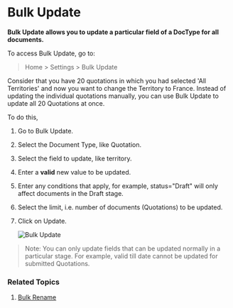 <!-- add-breadcrumbs -->
# Bulk Update

**Bulk Update allows you to update a particular field of a DocType for all documents.**

To access Bulk Update, go to:
> Home > Settings > Bulk Update

Consider that you have 20 quotations in which you had selected 'All Territories' and now you want to change the Territory to France. Instead of updating the individual quotations manually, you can use Bulk Update to update all 20 Quotations at once.

To do this,

1. Go to Bulk Update.
1. Select the Document Type, like Quotation.
1. Select the field to update, like territory.
1. Enter a **valid** new value to be updated.
1. Enter any conditions that apply, for example, status="Draft" will only affect documents in the Draft stage.
1. Select the limit, i.e. number of documents (Quotations) to be updated.
1. Click on Update.

    ![Bulk Update](/docs/v13/assets/img/setup/bulk-update.png)

> Note: You can only update fields that can be updated normally in a particular stage. For example, valid till date cannot be updated for submitted Quotations.

### Related Topics
1. [Bulk Rename](/docs/v13/user/manual/en/setting-up/settings/bulk-rename)
